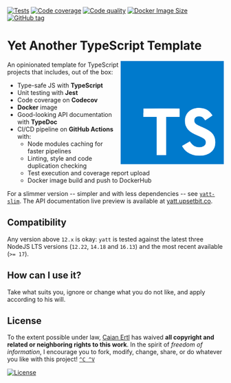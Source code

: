 [![Tests][gh-tc-shield]][gh-tc-url]
[![Code coverage][codecov-shield]][codecov-url]
[![Code quality][lgtm-shield]][lgtm-url]
[![Docker Image Size][docker-img-size-shield]][docker-url]
[![GitHub tag][tag-shield]][tag-url]

# Yet Another TypeScript Template

<img src="logo.svg" height="240px" align="right"/>

An opinionated template for TypeScript projects that includes, out of the box:

- Type-safe JS with __TypeScript__
- Unit testing with __Jest__
- Code coverage on __Codecov__
- __Docker__ image
- Good-looking API documentation with __TypeDoc__
- CI/CD pipeline on __GitHub Actions__ with:
    - Node modules caching for faster pipelines
    - Linting, style and code duplication checking
    - Test execution and coverage report upload
    - Docker image build and push to DockerHub

For a slimmer version -- simpler and with less dependencies -- see
[`yatt-slim`][yatt-slim]. The API documentation live preview is available at
[yatt.upsetbit.co][yatt-docs].

[yatt-slim]: https://github.com/caian-org/yatt-slim
[yatt-docs]: https://yatt.upsetbit.co

[gh-tc-shield]: https://img.shields.io/github/workflow/status/caian-org/yatt/run-tests-and-upload-coverage?label=tests&logo=github&style=flat-square
[gh-tc-url]: https://github.com/caian-org/yatt/actions/workflows/test-with-cov.yml

[codecov-shield]: https://img.shields.io/codecov/c/github/caian-org/yatt.svg?logo=codecov&logoColor=FFF&style=flat-square
[codecov-url]: https://codecov.io/gh/caian-org/yatt

[lgtm-shield]: https://img.shields.io/lgtm/grade/javascript/g/caian-org/yatt.svg?logo=lgtm&style=flat-square
[lgtm-url]: https://lgtm.com/projects/g/caian-org/yatt/context:javascript

[docker-img-size-shield]: https://img.shields.io/docker/image-size/caian/yatt?sort=semver&logo=docker&logoColor=FFF&style=flat-square
[docker-url]: https://hub.docker.com/r/caian/yatt

[tag-shield]: https://img.shields.io/github/tag/caian-org/yatt.svg?logo=git&logoColor=FFF&style=flat-square
[tag-url]: https://github.com/caian-org/yatt/releases


## Compatibility

Any version above `12.x` is okay: `yatt` is tested against the latest three
NodeJS LTS versions (`12.22`, `14.18` and `16.13`) and the most recent
available (`>= 17`).


## How can I use it?

Take what suits you, ignore or change what you do not like, and apply according
to his will.


## License

To the extent possible under law, [Caian Ertl][me] has waived __all copyright
and related or neighboring rights to this work__. In the spirit of _freedom of
information_, I encourage you to fork, modify, change, share, or do whatever
you like with this project! [`^C ^V`][kopimi]

[![License][cc-shield]][cc-url]

[me]: https://github.com/upsetbit
[cc-shield]: https://forthebadge.com/images/badges/cc-0.svg
[cc-url]: http://creativecommons.org/publicdomain/zero/1.0

[kopimi]: https://kopimi.com
